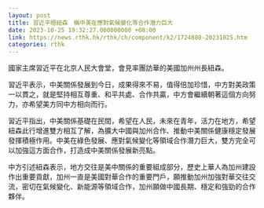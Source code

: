 ```yaml
---
layout: post
title: 習近平晤紐森　稱中美在應對氣候變化等合作潛力巨大
date: 2023-10-25 19:32:27.000000000 +08:00
link: https://news.rthk.hk/rthk/ch/component/k2/1724880-20231025.htm
categories: rthk
---
```


國家主席習近平在北京人民大會堂，會見率團訪華的美國加州州長紐森。

習近平表示，中美關係發展到今日，成果得來不易，值得倍加珍惜，中方對美政策一以貫之，就是堅持相互尊重、和平共處、合作共贏，中方會繼續朝著這個方向努力，亦希望美方同中方相向而行。

習近平指出，中美關係基礎在民間，希望在人民，未來在青年，活力在地方，希望紐森此行增進雙方相互了解，為擴大中國與加州合作、推動中美關係健康穩定發展發揮積極作用。中美在綠色發展、應對氣候變化等領域合作潛力巨大，雙方完全可以加強這方面合作，打造成中美關係發展新亮點。

中方引述紐森表示，地方交往是美中關係的重要組成部分，歷史上華人為加州建設作出重要貢獻，加州一直是美國對華合作的重要門戶，願推動加州加強對華交往交流，密切在氣候變化、新能源等領域合作，加州願做中國長期、穩定和強勁的合作夥伴。
